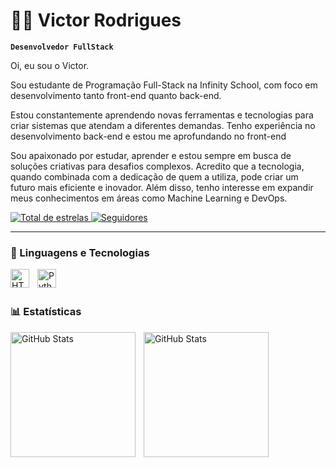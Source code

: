 # 🧑‍💻 Victor Rodrigues

**`Desenvolvedor FullStack`**

Oi, eu sou o Victor.

Sou estudante de Programação Full-Stack na Infinity School, com foco em desenvolvimento tanto front-end quanto back-end.

Estou constantemente aprendendo novas ferramentas e tecnologias para criar sistemas que atendam a diferentes demandas. Tenho experiência no desenvolvimento back-end e estou me aprofundando no front-end

Sou apaixonado por estudar, aprender e estou sempre em busca de soluções criativas para desafios complexos. Acredito que a tecnologia, quando combinada com a dedicação de quem a utiliza, pode criar um futuro mais eficiente e inovador. 
Além disso, tenho interesse em expandir meus conhecimentos em áreas como Machine Learning e DevOps.

<p align="left">
    <a href="https://github.com/victor-rodrigues0?tab=repositories&sort=stargazers">
        <img 
            alt="Total de estrelas" 
            title="Total de estrelas GitHub" 
            src="https://custom-icon-badges.demolab.com/github/stars/victor-rodrigues0?color=55960c&style=for-the-badge&labelColor=488207&logo=star&label=estrelas"
        />
    </a>
    <a href="https://github.com/victor-rodrigues0?tab=followers">
        <img 
            alt="Seguidores" 
            title="Me siga no GitHub" 
            src="https://custom-icon-badges.demolab.com/github/followers/victor-rodrigues0?color=236ad3&labelColor=1155ba&style=for-the-badge&logo=github&label=Seguidores&logoColor=white"
        />
    </a>
</p>

---

### 🤖 Linguagens e Tecnologias

<img 
    align="left" 
    alt="HTML"
    title="HTML" 
    width="30px" 
    style="padding-right: 10px;" 
    src="https://cdn.jsdelivr.net/gh/devicons/devicon@latest/icons/html5/html5-original.svg" 
/>

<img 
    align="left" 
    alt="Python" 
    title="Python"
    width="30px" 
    style="padding-right: 10px;" 
    src="https://cdn.jsdelivr.net/gh/devicons/devicon@latest/icons/python/python-original.svg" 
/>

<br/>
<br/>

### 📊 Estatísticas

<p>
  <img 
    align="left" 
    alt="GitHub Stats" 
    height="200" 
    style="padding-right: 10px;" 
    src="https://github-readme-stats.vercel.app/api?username=victor-rodrigues0&show_icons=true&theme=tokyonight&include_all_commits=true&locale=pt-br" 
  />

<img 
      align="left" 
      alt="GitHub Stats" 
      height="200" 
      src="https://github-readme-stats.vercel.app/api/top-langs/?username=victor-rodrigues0&theme=tokyonight&layout=compact&custom_title=Tecnologias&langs_count=9" 
  />

</p>
